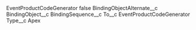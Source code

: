 <?xml version="1.0" encoding="UTF-8"?>
<CustomMetadata xmlns="http://soap.sforce.com/2006/04/metadata" xmlns:xsi="http://www.w3.org/2001/XMLSchema-instance" xmlns:xsd="http://www.w3.org/2001/XMLSchema">
    <label>EventProductCodeGenerator</label>
    <protected>false</protected>
    <values>
        <field>BindingObjectAlternate__c</field>
        <value xsi:nil="true"/>
    </values>
    <values>
        <field>BindingObject__c</field>
        <value xsi:nil="true"/>
    </values>
    <values>
        <field>BindingSequence__c</field>
        <value xsi:nil="true"/>
    </values>
    <values>
        <field>To__c</field>
        <value xsi:type="xsd:string">EventProductCodeGenerator</value>
    </values>
    <values>
        <field>Type__c</field>
        <value xsi:type="xsd:string">Apex</value>
    </values>
</CustomMetadata>
